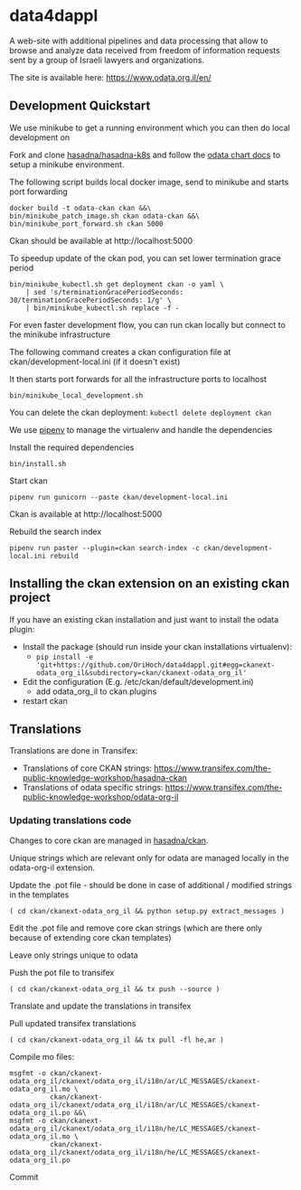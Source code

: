 # data4dappl

A web-site with additional pipelines and data processing that allow to browse and analyze data received from freedom of information requests sent by a group of Israeli lawyers and organizations.

The site is available here: https://www.odata.org.il/en/

## Development Quickstart

We use minikube to get a running environment which you can then do local development on

Fork and clone [hasadna/hasadna-k8s](https://github.com/hasadna/hasadna-k8s) and follow the [odata chart docs](https://github.com/hasadna/hasadna-k8s/blob/master/charts-external/odata/README.md) to setup a minikube environment.

The following script builds local docker image, send to minikube and starts port forwarding

```
docker build -t odata-ckan ckan &&\
bin/minikube_patch_image.sh ckan odata-ckan &&\
bin/minikube_port_forward.sh ckan 5000
```

Ckan should be available at http://localhost:5000

To speedup update of the ckan pod, you can set lower termination grace period

```
bin/minikube_kubectl.sh get deployment ckan -o yaml \
    | sed 's/terminationGracePeriodSeconds: 30/terminationGracePeriodSeconds: 1/g' \
    | bin/minikube_kubectl.sh replace -f -
```

For even faster development flow, you can run ckan locally but connect to the minikube infrastructure

The following command creates a ckan configuration file at ckan/development-local.ini (if it doesn't exist)

It then starts port forwards for all the infrastructure ports to localhost

```
bin/minikube_local_development.sh
```

You can delete the ckan deployment: `kubectl delete deployment ckan`

We use [pipenv](https://docs.pipenv.org/) to manage the virtualenv and handle the dependencies

Install the required dependencies

```
bin/install.sh
```

Start ckan

```
pipenv run gunicorn --paste ckan/development-local.ini
```

Ckan is available at http://localhost:5000

Rebuild the search index

```
pipenv run paster --plugin=ckan search-index -c ckan/development-local.ini rebuild
```

## Installing the ckan extension on an existing ckan project

If you have an existing ckan installation and just want to install the odata plugin:

* Install the package (should run inside your ckan installations virtualenv):
  * `pip install -e 'git+https://github.com/OriHoch/data4dappl.git#egg=ckanext-odata_org_il&subdirectory=ckan/ckanext-odata_org_il'`
* Edit the configuration (E.g. /etc/ckan/default/development.ini)
  * add odata_org_il to ckan.plugins
* restart ckan

## Translations

Translations are done in Transifex:

* Translations of core CKAN strings: https://www.transifex.com/the-public-knowledge-workshop/hasadna-ckan
* Translations of odata specific strings: https://www.transifex.com/the-public-knowledge-workshop/odata-org-il

### Updating translations code

Changes to core ckan are managed in [hasadna/ckan](https://github.com/hasadna/ckan).

Unique strings which are relevant only for odata are managed locally in the odata-org-il extension.

Update the .pot file - should be done in case of additional / modified strings in the templates

```
( cd ckan/ckanext-odata_org_il && python setup.py extract_messages )
```

Edit the .pot file and remove core ckan strings (which are there only because of extending core ckan templates)

Leave only strings unique to odata

Push the pot file to transifex

```
( cd ckan/ckanext-odata_org_il && tx push --source )
```

Translate and update the translations in transifex

Pull updated transifex translations

```
( cd ckan/ckanext-odata_org_il && tx pull -fl he,ar )
```

Compile mo files:

```
msgfmt -o ckan/ckanext-odata_org_il/ckanext/odata_org_il/i18n/ar/LC_MESSAGES/ckanext-odata_org_il.mo \
          ckan/ckanext-odata_org_il/ckanext/odata_org_il/i18n/ar/LC_MESSAGES/ckanext-odata_org_il.po &&\
msgfmt -o ckan/ckanext-odata_org_il/ckanext/odata_org_il/i18n/he/LC_MESSAGES/ckanext-odata_org_il.mo \
          ckan/ckanext-odata_org_il/ckanext/odata_org_il/i18n/he/LC_MESSAGES/ckanext-odata_org_il.po
```

Commit
